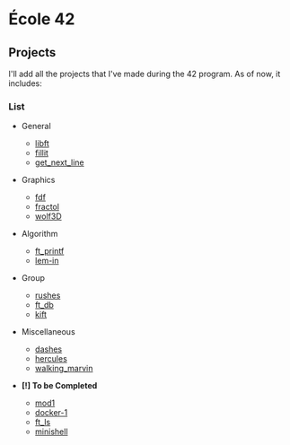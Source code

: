 # École 42

## Projects

I'll add all the projects that I've made during the 42 program.
As of now, it includes:

### List

* General
	- [libft](https://github.com/jraleman/42_Libft)
	- [fillit](https://github.com/jraleman/42_Fillit)
	- [get_next_line](https://github.com/jraleman/42_get_next_line)

* Graphics
	- [fdf](https://github.com/jraleman/42_FDF/)
	- [fractol](https://github.com/jraleman/42_Fractol/)
	- [wolf3D](https://github.com/jraleman/42_Wolf3d/)

* Algorithm
	- [ft_printf](https://github.com/jraleman/42_ft_printf/)
	- [lem-in](https://github.com/jraleman/42_Lem-in/)

* Group
	- [rushes](https://github.com/jraleman/42_Rushes/)
	- [ft_db](https://github.com/jraleman/42_ft_db/)
	- [kift](https://github.com/jraleman/42_Kift/)

* Miscellaneous
	- [dashes](https://github.com/jraleman/42_Dashes/)
	- [hercules](https://github.com/jraleman/42_Hercules/)
	- [walking_marvin](https://github.com/jraleman/42_Walking_Marvin/)

* **[!] To be Completed**

	- [mod1](https://github.com/jraleman/42_Mod1/)
	- [docker-1](https://github.com/jraleman/42_Docker-1/)
	- [ft_ls](https://github.com/jraleman/42_ft_ls/)
	- [minishell](https://github.com/jraleman/42_Minishell/)
